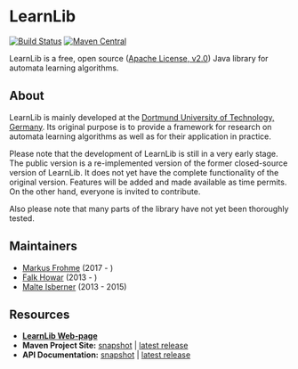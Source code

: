 LearnLib
===========
[![Build Status](https://travis-ci.org/LearnLib/learnlib.svg?branch=develop)](https://travis-ci.org/LearnLib/learnlib)
[![Maven Central](https://maven-badges.herokuapp.com/maven-central/de.learnlib/learnlib-parent/badge.svg)](https://maven-badges.herokuapp.com/maven-central/de.learnlib/learnlib-parent)

LearnLib is a free, open source ([Apache License, v2.0][1]) Java library for automata learning algorithms.

About
-----
LearnLib is mainly developed at the [Dortmund University of Technology, Germany][2]. Its original purpose is to
provide a framework for research on automata learning algorithms as well as for their application in practice.

Please note that the development of LearnLib is still in a very early stage. The public version is a re-implemented
version of the former closed-source version of LearnLib. It does not yet have the complete functionality of the
original version. Features will be added and made available as time permits. On the other hand, everyone is
invited to contribute.

Also please note that many parts of the library have not yet been thoroughly tested.

Maintainers
-----------
* [Markus Frohme][6] (2017 - )
* [Falk Howar][5] (2013 - )
* [Malte Isberner][4] (2013 - 2015)

Resources
---------
* **[LearnLib Web-page][3]**
* **Maven Project Site:** [snapshot](http://learnlib.github.io/learnlib/maven-site/latest-snapshot/) | [latest release](http://learnlib.github.io/learnlib/maven-site/latest-release/)
* **API Documentation:** [snapshot](http://learnlib.github.io/learnlib/maven-site/latest-snapshot/apidocs/) | [latest release](http://learnlib.github.io/learnlib/maven-site/latest-release/apidocs/)

[1]: http://www.apache.org/licenses/LICENSE-2.0
[2]: http://www.cs.tu-dortmund.de
[3]: http://www.learnlib.de
[4]: https://github.com/misberner
[5]: https://github.com/fhowar
[6]: https://github.com/mtf90
